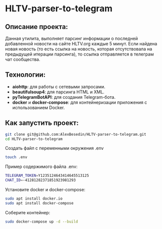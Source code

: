 # HLTV-parser-to-telegram
## Описание проекта:

Данная утилита, выполняет парсинг информации о последней добавленной новости на сайте HLTV.org каждые 5 минут. Если найдена новая новость (то есть ссылка на новость, которая отсутствовала на предыдущей итерации парсинга), то ссылка отправляется в телеграм чат сообщества. 

## Технологии:
- **aiohttp**: для работы с сетевыми запросами.
- **beautifulsoup4**: для парсинга HTML и XML.
- **pyTelegramBotAPI**: для создания Telegram-бота.
- **docker** и **docker-compose**: для контейнеризации приложения с использованием Docker.

## Как запустить проект:

```sh
git clone git@github.com:AlexBesedin/HLTV-parser-to-telegram.git
cd HLTV-parser-to-telegram
```

Создать файл с переменными окружения .env
```sh
touch .env
```
Пример содержимого файла .env:
```sh
TELEGRAM_TOKEN=Y1235124643414645513125
CHAT_ID=-41281282371851923981293
```
Установите docker и docker-compose:
```sh
sudo apt install docker.io 
sudo apt install docker-compose
```
Соберите контейнер:
```sh
sudo docker-compose up -d --build
```



